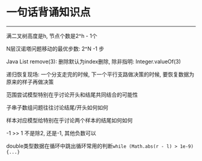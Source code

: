 # 一句话背诵知识点

---
满二叉树高度是h, 节点个数是2^h - 1个

N层汉诺塔问题移动的最优步数: 2^N -1 步

Java List<Integer> remove(3): 删除默认为index删除, 除非指明: Integer.valueOf(3)

递归恢复现场: 一个分支走完的时候, 下一个平行支路做决策的时候, 要恢复数据为原来的样子再做决策   

范围尝试模型特别在乎讨论开头和结尾共同结合的可能性

子串子数组问题往往讨论结尾/开头如何如何

样本对应模型给特别在乎讨论两个样本的结尾如何如何

-1 >> 1 不是除2, 还是-1, 其他负数可以  

double类型数据在循环中跳出循环常用的判断`while (Math.abs(r - l) > 1e-9) {...}`





